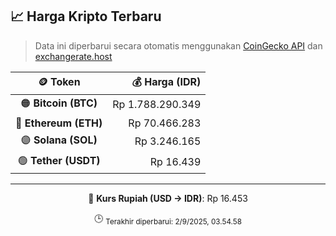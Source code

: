 

<!-- HARGA_KRIPTO -->
## 📈 Harga Kripto Terbaru

> Data ini diperbarui secara otomatis menggunakan [CoinGecko API](https://www.coingecko.com/) dan [exchangerate.host](https://exchangerate.host/)

<div align="center">

| 🪙 Token | 💰 Harga (IDR) |
|:------:|---------------:|
| 🟠 **Bitcoin (BTC)**   | Rp 1.788.290.349 |
| 🔵 **Ethereum (ETH)**  | Rp 70.466.283 |
| 🟣 **Solana (SOL)**    | Rp 3.246.165 |
| 🟢 **Tether (USDT)**   | Rp 16.439 |

---

💱 **Kurs Rupiah (USD → IDR)**: Rp 16.453

🕒 <sub>Terakhir diperbarui: 2/9/2025, 03.54.58</sub>

</div>
<!-- /HARGA_KRIPTO -->
